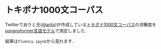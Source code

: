 # トキポナ1000文コーパス 

Twitterでありと氏([@arito](https://twitter.com/arito_asu/))が作成している[トキポナ1000文コーパス](https://twitter.com/hashtag/%E3%83%88%E3%82%AD%E3%83%9D%E3%83%8A1000%E6%96%87%E3%82%B3%E3%83%BC%E3%83%91%E3%82%B9)の流暢度を[ponansformer言語モデル](https://github.com/nymwa/ponansformer)で測定しました．

結果は`fluency.ipynb`から見れます．
